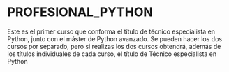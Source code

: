 # PROFESIONAL_PYTHON
Este es el primer curso que conforma el título de técnico especialista en Python, junto con el máster de Python avanzado. Se pueden hacer los dos cursos por separado, pero si realizas los dos cursos obtendrá, además de los títulos individuales de cada curso, el título de Técnico especialista en Python
